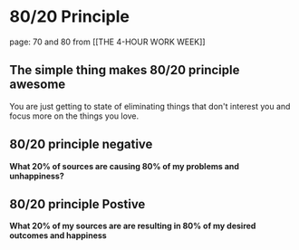 # 80/20 Principle
page: 70 and 80 from [[THE 4-HOUR WORK WEEK]]

## The simple thing makes 80/20 principle awesome
You are just getting to state of eliminating things that don't interest you and focus more on the things you love.

## 80/20 principle negative

**What 20% of sources are causing 80% of my problems and unhappiness?**
## 80/20 principle Postive
**What 20% of my sources are are resulting in 80% of my desired outcomes and happiness**
